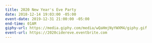 ```yaml
---
title: 2020 New Year's Eve Party
date: 2018-12-14 19:03:00 -05:00
event-date: 2019-12-31 21:00:00 -05:00
end-time: 01AM
giphy-url: https://media.giphy.com/media/wQaHmjNyYWXM4/giphy.gif
event-url: https://2020cidereve.eventbrite.com
---
```


